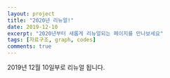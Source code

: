 ```yaml
---
layout: project
title: "2020년 리뉴얼!"
date: 2019-12-10
excerpt: "2020년부터 새롭게 리뉴얼되는 페이지를 만나보세요"
tags: [자료구조, graph, codes]
comments: true
---
```

2019년 12월 10일부로 리뉴얼 됩니다.